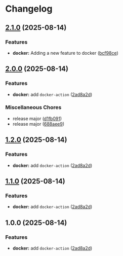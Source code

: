 # Changelog

## [2.1.0](https://github.com/cVladu/try-release-please/compare/v2.0.0...v2.1.0) (2025-08-14)


### Features

* **docker:** Adding a new feature to docker ([bcf98ce](https://github.com/cVladu/try-release-please/commit/bcf98ceef66b959aa2f477fdb8a4fb0df4698fdc))

## [2.0.0](https://github.com/cVladu/try-release-please/compare/v1.2.0...v2.0.0) (2025-08-14)


### Features

* **docker:** add `docker-action` ([2ad8a2d](https://github.com/cVladu/try-release-please/commit/2ad8a2d268523a8f5fe1e6cc84ca50e31ed50b84))


### Miscellaneous Chores

* release major ([d1fb091](https://github.com/cVladu/try-release-please/commit/d1fb0911962dda91782337b6ef3c9551a1a01239))
* release major ([688aee9](https://github.com/cVladu/try-release-please/commit/688aee9250e163cf6d3b3167e1fa93053ba418ec))

## [1.2.0](https://github.com/cVladu/try-release-please/compare/v1.1.0...v1.2.0) (2025-08-14)


### Features

* **docker:** add `docker-action` ([2ad8a2d](https://github.com/cVladu/try-release-please/commit/2ad8a2d268523a8f5fe1e6cc84ca50e31ed50b84))

## [1.1.0](https://github.com/cVladu/try-release-please/compare/v1.0.0...v1.1.0) (2025-08-14)


### Features

* **docker:** add `docker-action` ([2ad8a2d](https://github.com/cVladu/try-release-please/commit/2ad8a2d268523a8f5fe1e6cc84ca50e31ed50b84))

## 1.0.0 (2025-08-14)


### Features

* **docker:** add `docker-action` ([2ad8a2d](https://github.com/cVladu/try-release-please/commit/2ad8a2d268523a8f5fe1e6cc84ca50e31ed50b84))
